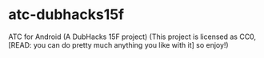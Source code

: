 # atc-dubhacks15f
ATC for Android (A DubHacks 15F project)
(This project is licensed as CC0, [READ: you can do pretty much anything you like with it] so enjoy!)

